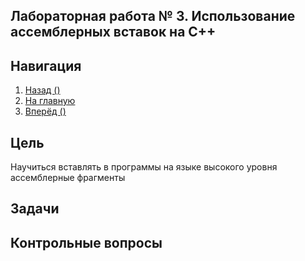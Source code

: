 ## Лабораторная работа № 3. Использование ассемблерных вставок на С++

## Навигация

1. [Назад ()]()
2. [На главную](https://github.com/konsilerinos/ACS-labs)
3. [Вперёд ()]()

## Цель

Научиться вставлять в программы на языке высокого уровня ассемблерные фрагменты

## Задачи

## Контрольные вопросы

